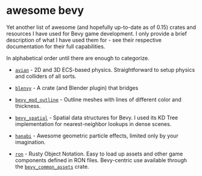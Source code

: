 # awesome bevy

Yet another list of awesome (and hopefully up-to-date as of 0.15) crates and resources I have used for Bevy game development. I only provide a brief description of what I have used them for - see their respective documentation for their full capabilities.

In alphabetical order until there are enough to categorize.

- [`avian`](https://github.com/Jondolf/avian) - 2D and 3D ECS-based physics. Straightforward to setup physics and colliders of all sorts.

- [`blenvy`](https://github.com/kaosat-dev/Blenvy) - A crate (and Blender plugin) that bridges 

- [`bevy_mod_outline`](https://github.com/komadori/bevy_mod_outline) - Outline meshes with lines of different color and thickness.

- [`bevy_spatial`](https://github.com/laundmo/bevy-spatial) - Spatial data structures for Bevy. I used its KD Tree implementation for nearest-neighbor lookups in dense scenes.

- [`hanabi`]() - Awesome geometric particle effects, limited only by your imagination.

- [`ron`](https://github.com/ron-rs/ron) - Rusty Object Notation. Easy to load up assets and other game components defined in RON files. Bevy-centric use available through the [`bevy_common_assets`](https://github.com/NiklasEi/bevy_common_assets) crate.


